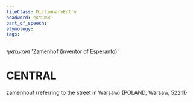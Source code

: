 ```yaml
---
fileClass: DictionaryEntry
headword: זאַמענהאָף
part_of_speech: 
etymology: 
tags: 
---
```

זאַמענהאָף
'Zamenhof (inventor of Esperanto)'

CENTRAL
========

zamenhouf (referring to the street in Warsaw) {POLAND, Warsaw, 52211}
